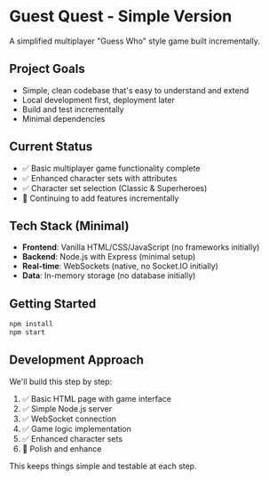 # Guest Quest - Simple Version

A simplified multiplayer "Guess Who" style game built incrementally.

## Project Goals
- Simple, clean codebase that's easy to understand and extend
- Local development first, deployment later
- Build and test incrementally
- Minimal dependencies

## Current Status
- ✅ Basic multiplayer game functionality complete
- ✅ Enhanced character sets with attributes
- ✅ Character set selection (Classic & Superheroes)
- 🚧 Continuing to add features incrementally

## Tech Stack (Minimal)
- **Frontend**: Vanilla HTML/CSS/JavaScript (no frameworks initially)
- **Backend**: Node.js with Express (minimal setup)
- **Real-time**: WebSockets (native, no Socket.IO initially)
- **Data**: In-memory storage (no database initially)

## Getting Started
```bash
npm install
npm start
```

## Development Approach
We'll build this step by step:
1. ✅ Basic HTML page with game interface
2. ✅ Simple Node.js server
3. ✅ WebSocket connection
4. ✅ Game logic implementation
5. ✅ Enhanced character sets
6. 🚧 Polish and enhance

This keeps things simple and testable at each step.
